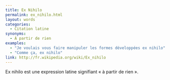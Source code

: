 ```yaml
---
title: Ex Nihilo
permalink: ex_nihilo.html
layout: words
categories:
  - Citation latine
synonyms:
  - À partir de rien
examples:
  - "Je voulais vous faire manipuler les formes développées ex nihilo"
  - "Comme ça, ex nihilo"
link: http://fr.wikipedia.org/wiki/Ex_nihilo
---
```


Ex nihilo est une expression latine signifiant « à partir de rien ».

